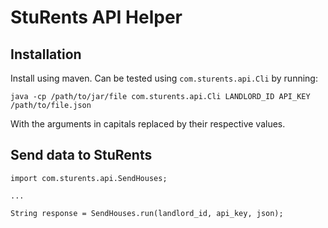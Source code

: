 # StuRents API Helper


## Installation

Install using maven. Can be tested using `com.sturents.api.Cli` by running:

    java -cp /path/to/jar/file com.sturents.api.Cli LANDLORD_ID API_KEY /path/to/file.json

With the arguments in capitals replaced by their respective values.
     
## Send data to StuRents

    import com.sturents.api.SendHouses;

    ...

    String response = SendHouses.run(landlord_id, api_key, json);
